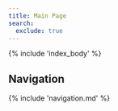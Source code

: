 ```yaml
---
title: Main Page
search:
  exclude: true
---
```


{% include 'index_body' %}

## Navigation

{% include 'navigation.md' %}
